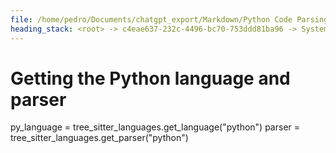 ```yaml
---
file: /home/pedro/Documents/chatgpt_export/Markdown/Python Code Parsing Simulation.md
heading_stack: <root> -> c4eae637-232c-4496-bc70-753ddd81ba96 -> System -> c5df0cbc-e9fb-4d62-aeed-bcacaa85e110 -> System -> aaa2117c-13e4-4cb9-ba7c-ceab891c0d9c -> User -> Importing the necessary module and initializing the parser and language objects -> Getting the Python language and parser
---
```

# Getting the Python language and parser
py_language = tree_sitter_languages.get_language("python")
parser = tree_sitter_languages.get_parser("python")

